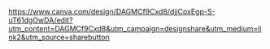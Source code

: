 https://www.canva.com/design/DAGMCf9Cxd8/djjCoxEgp-S-uT61dgOwDA/edit?utm_content=DAGMCf9Cxd8&utm_campaign=designshare&utm_medium=link2&utm_source=sharebutton

